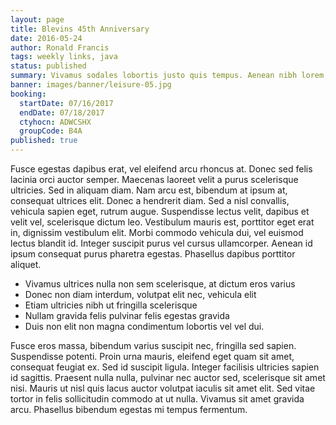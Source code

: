 ```yaml
---
layout: page
title: Blevins 45th Anniversary
date: 2016-05-24
author: Ronald Francis
tags: weekly links, java
status: published
summary: Vivamus sodales lobortis justo quis tempus. Aenean nibh lorem, aliquet.
banner: images/banner/leisure-05.jpg
booking:
  startDate: 07/16/2017
  endDate: 07/18/2017
  ctyhocn: ADWCSHX
  groupCode: B4A
published: true
---
```

Fusce egestas dapibus erat, vel eleifend arcu rhoncus at. Donec sed felis lacinia orci auctor semper. Maecenas laoreet velit a purus scelerisque ultricies. Sed in aliquam diam. Nam arcu est, bibendum at ipsum at, consequat ultrices elit. Donec a hendrerit diam. Sed a nisl convallis, vehicula sapien eget, rutrum augue. Suspendisse lectus velit, dapibus et velit vel, scelerisque dictum leo. Vestibulum mauris est, porttitor eget erat in, dignissim vestibulum elit. Morbi commodo vehicula dui, vel euismod lectus blandit id. Integer suscipit purus vel cursus ullamcorper. Aenean id ipsum consequat purus pharetra egestas. Phasellus dapibus porttitor aliquet.

* Vivamus ultrices nulla non sem scelerisque, at dictum eros varius
* Donec non diam interdum, volutpat elit nec, vehicula elit
* Etiam ultricies nibh ut fringilla scelerisque
* Nullam gravida felis pulvinar felis egestas gravida
* Duis non elit non magna condimentum lobortis vel vel dui.

Fusce eros massa, bibendum varius suscipit nec, fringilla sed sapien. Suspendisse potenti. Proin urna mauris, eleifend eget quam sit amet, consequat feugiat ex. Sed id suscipit ligula. Integer facilisis ultricies sapien id sagittis. Praesent nulla nulla, pulvinar nec auctor sed, scelerisque sit amet nisi. Mauris ut nisl quis lacus auctor volutpat iaculis sit amet elit. Sed vitae tortor in felis sollicitudin commodo at ut nulla. Vivamus sit amet gravida arcu. Phasellus bibendum egestas mi tempus fermentum.
